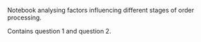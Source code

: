 Notebook analysing factors influencing different stages of order processing.

Contains question 1 and question 2.
